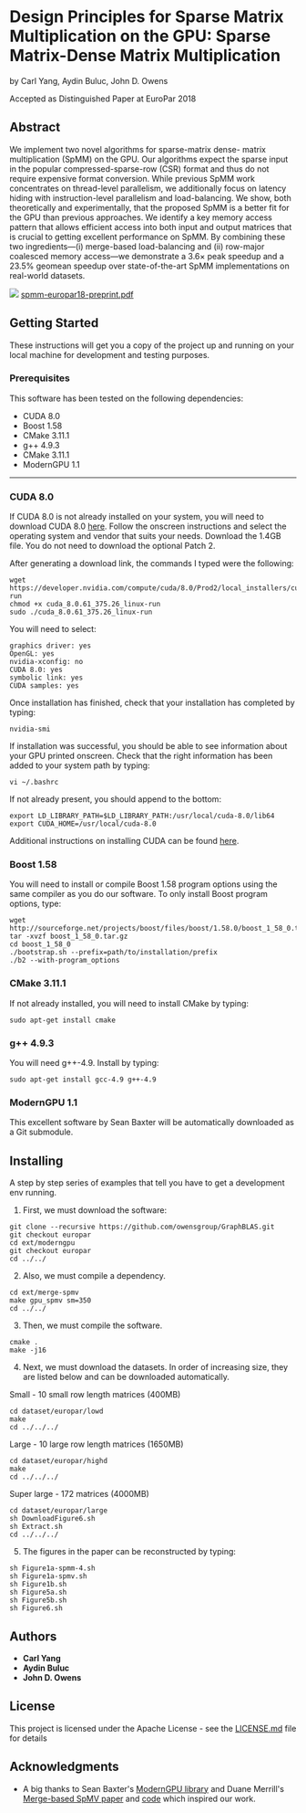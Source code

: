 # Design Principles for Sparse Matrix Multiplication on the GPU: Sparse Matrix-Dense Matrix Multiplication

by Carl Yang, Aydin Buluc, John D. Owens

Accepted as Distinguished Paper at EuroPar 2018

## Abstract

We implement two novel algorithms for sparse-matrix dense- matrix multiplication (SpMM) on the GPU. Our algorithms expect 
the sparse input in the popular compressed-sparse-row (CSR) format and thus do not require expensive format conversion. While
previous SpMM work concentrates on thread-level parallelism, we additionally focus on latency hiding with instruction-level 
parallelism and load-balancing. We show, both theoretically and experimentally, that the proposed SpMM is a better fit for 
the GPU than previous approaches. We identify a key memory access pattern that allows efficient access into both input and 
output matrices that is crucial to getting excellent performance on SpMM. By combining these two ingredients—(i) merge-based 
load-balancing and (ii) row-major coalesced memory access—we demonstrate a 3.6× peak speedup and a 23.5% geomean speedup over 
state-of-the-art SpMM implementations on real-world datasets.


![](http://wwwimages.adobe.com/content/dam/acom/en/legal/images/badges/Adobe_PDF_file_icon_32x32.png) [spmm-europar18-preprint.pdf](https://github.com/owensgroup/GraphBLAS/raw/europar/spmm-europar18-preprint.pdf)


## Getting Started

These instructions will get you a copy of the project up and running on your local machine for development and testing 
purposes.

### Prerequisites

This software has been tested on the following dependencies:

* CUDA 8.0
* Boost 1.58
* CMake 3.11.1
* g++ 4.9.3
* CMake 3.11.1
* ModernGPU 1.1

---

### CUDA 8.0

If CUDA 8.0 is not already installed on your system, you will need to download CUDA 8.0 
[here](https://developer.nvidia.com/cuda-80-ga2-download-archive). Follow the onscreen instructions and select the operating system and vendor that suits your needs. Download the 1.4GB file. You do not need to download the optional Patch 2.

After generating a download link, the commands I typed were the following:

```
wget https://developer.nvidia.com/compute/cuda/8.0/Prod2/local_installers/cuda_8.0.61_375.26_linux-run
chmod +x cuda_8.0.61_375.26_linux-run
sudo ./cuda_8.0.61_375.26_linux-run
```

You will need to select:
```
graphics driver: yes
OpenGL: yes
nvidia-xconfig: no
CUDA 8.0: yes
symbolic link: yes
CUDA samples: yes
```

Once installation has finished, check that your installation has completed by typing:

```
nvidia-smi
```

If installation was successful, you should be able to see information about your GPU printed onscreen. 
Check that the right information has been added to your system path by typing:

```
vi ~/.bashrc
```

If not already present, you should append to the bottom:

```
export LD_LIBRARY_PATH=$LD_LIBRARY_PATH:/usr/local/cuda-8.0/lib64
export CUDA_HOME=/usr/local/cuda-8.0
```

Additional instructions on installing CUDA can be found 
[here](https://docs.nvidia.com/cuda/cuda-installation-guide-linux/index.html#runfile).

### Boost 1.58

You will need to install or compile Boost 1.58 program options using the same compiler as you do our software. 
To only install Boost program options, type:

```
wget http://sourceforge.net/projects/boost/files/boost/1.58.0/boost_1_58_0.tar.gz
tar -xvzf boost_1_58_0.tar.gz
cd boost_1_58_0
./bootstrap.sh --prefix=path/to/installation/prefix
./b2 --with-program_options
```

### CMake 3.11.1

If not already installed, you will need to install CMake by typing:

```
sudo apt-get install cmake
```

### g++ 4.9.3

You will need g++-4.9. Install by typing:

```
sudo apt-get install gcc-4.9 g++-4.9
```

### ModernGPU 1.1

This excellent software by Sean Baxter will be automatically downloaded as a Git submodule.

## Installing

A step by step series of examples that tell you have to get a development env running.

1. First, we must download the software:

```
git clone --recursive https://github.com/owensgroup/GraphBLAS.git
git checkout europar
cd ext/moderngpu
git checkout europar
cd ../../
```

2. Also, we must compile a dependency.

```
cd ext/merge-spmv
make gpu_spmv sm=350
cd ../../
```

3. Then, we must compile the software.

```
cmake .
make -j16
```

4. Next, we must download the datasets. In order of increasing size, they are listed below and can be downloaded 
automatically.

Small - 10 small row length matrices (400MB)
```
cd dataset/europar/lowd
make
cd ../../../
```

Large - 10 large row length matrices (1650MB)
```
cd dataset/europar/highd
make
cd ../../../
```

Super large - 172 matrices (4000MB)
```
cd dataset/europar/large
sh DownloadFigure6.sh
sh Extract.sh
cd ../../../
```

5. The figures in the paper can be reconstructed by typing:

```
sh Figure1a-spmm-4.sh
sh Figure1a-spmv.sh
sh Figure1b.sh
sh Figure5a.sh
sh Figure5b.sh
sh Figure6.sh
```

## Authors

* **Carl Yang**
* **Aydin Buluc**
* **John D. Owens**

## License

This project is licensed under the Apache License - see the [LICENSE.md](LICENSE.md) file for details

## Acknowledgments

* A big thanks to Sean Baxter's [ModernGPU library](https://github.com/moderngpu/moderngpu) and Duane Merrill's 
[Merge-based SpMV paper](https://github.com/dumerrill/merge-spmv/raw/master/merge-based-spmv-sc16-preprint.pdf) and 
[code](https://github.com/dumerrill/merge-spmv) which inspired our work.
